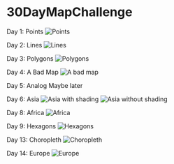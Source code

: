 # 30DayMapChallenge

Day 1: Points
![Points](day1_points_stationtemperature/mean_max_temperature.gif)

Day 2: Lines
![Lines](day2_lines_polarstern/polarstern_seasurfacetemperature.png)

Day 3: Polygons
![Polygons](day3_polygons_catrare/catrare_darmstadt.png)

Day 4: A Bad Map
![A bad map](day4_badmap_bad_days/bad.png)

Day 5: Analog
Maybe later

Day 6: Asia
![Asia with shading](day6_asia_fulldata/asia_shading.png)
![Asia without shading](day6_asia_fulldata/asia_noshading.png)

Day 8: Africa
![Africa](day8_africa_duerre/africa.png)

Day 9: Hexagons
![Hexagons](day9_hexagons_warnwetter/hexagons.png)

Day 13: Choropleth
![Choropleth](day13_choropleth_heat_warnings/heat_warnings.gif)

Day 14: Europe
![Europe](day14_europe/europe.png)